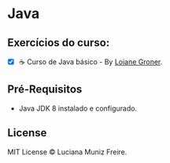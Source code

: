 # Java

## Exercícios do curso:

 - [x] :coffee: Curso de Java básico - By [Loiane Groner](http://loiane.training).


## Pré-Requisitos

 * Java JDK 8 instalado e configurado.  
 
 

## License

MIT License © Luciana Muniz Freire.
